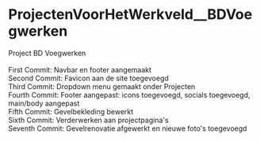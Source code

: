 # ProjectenVoorHetWerkveld__BDVoegwerken
Project BD Voegwerken
<br><br>
First Commit: Navbar en footer aangemaakt
<br>
Second Commit: Favicon aan de site toegevoegd
<br>
Third Commit: Dropdown menu gemaakt onder Projecten
<br>
Fourth Commit: Footer aangepast: icons toegevoegd, socials toegevoegd, main/body aangepast
<br>
Fifth Commit: Gevelbekleding bewerkt
<br>
Sixth Commit: Verderwerken aan projectpagina's
<br>
Seventh Commit: Gevelrenovatie afgewerkt en nieuwe foto's toegevoegd
